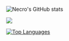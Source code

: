 ![Necro's GitHub stats](https://github-readme-stats.vercel.app/api?username=ItzNecro&show_icons=true&theme=tokyonight)



![](https://github.com/ItzNecro/github-stats/blob/master/generated/languages.svg)


[![Top Languages](https://github-readme-stats.vercel.app/api/top-langs/?username=ItzNecro&layout=compact)](https://github.com/anuraghazra/github-readme-stats)

 
